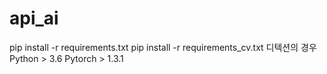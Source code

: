 # api_ai
pip install -r requirements.txt
pip install -r requirements_cv.txt
디텍션의 경우 
Python > 3.6
Pytorch > 1.3.1